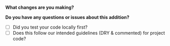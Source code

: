 **What changes are you making?**

**Do you have any questions or issues about this addition?**

- [ ] Did you test your code locally first?
- [ ] Does this follow our intended guidelines (DRY & commented) for project code?
